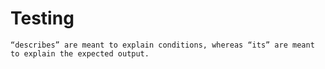 # Testing


```
“describes” are meant to explain conditions, whereas “its” are meant to explain the expected output.
```
